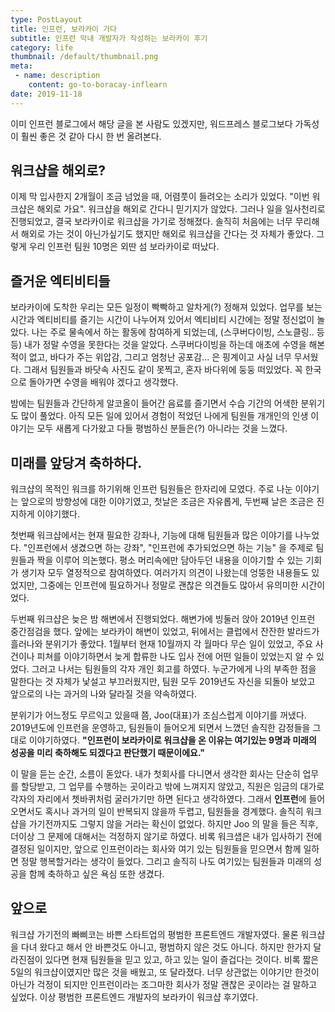 ```yaml
---
type: PostLayout
title: 인프런, 보라카이 가다
subtitle: 인프런 막내 개발자가 작성하는 보라카이 후기
category: life
thumbnail: /default/thumbnail.png
meta:
 - name: description
	content: go-to-boracay-inflearn
date: 2019-11-18
---
```


이미 인프런 블로그에서 해당 글을 본 사람도 있겠지만, 워드프레스 블로그보다 가독성이 훨씬 좋은 것 같아 다시 한 번 올려본다. 

## 워크샵을 해외로?

이제 막 입사한지 2개월이 조금 넘었을 때, 어렴풋이 들려오는 소리가 있었다. "이번 워크샵은 해외로 가요". 워크샵을 해외로 간다니 믿기지가 않았다. 그러나 일을 일사천리로 진행되었고, 결국 보라카이로 워크샵을 가기로 정해졌다. 솔직히 처음에는 너무 무리해서 해외로 가는 것이 아닌가싶기도 했지만 해외로 워크샵을 간다는 것 자체가 좋았다. 그렇게 우리 인프런 팀원 10명은 외딴 섬 보라카이로 떠났다. 


## 즐거운 엑티비티들

보라카이에 도착한 우리는 모든 일정이 빡빡하고 알차게(?) 정해져 있었다. 업무를 보는 시간과 엑티비티를 즐기는 시간이 나누어져 있어서 엑티비티 시간에는 정말 정신없이 놀았다. 나는 주로 물속에서 하는 활동에 참여하게 되었는데, (스쿠버다이빙, 스노클링.. 등등) 내가 정말 수영을 못한다는 것을 알았다. 스쿠버다이빙을 하는데 애초에 수영을 해본적이 없고, 바다가 주는 위압감, 그리고 엄청난 공포감... 은 핑계이고 사실 너무 무서웠다. 그래서 팀원들과 바닷속 사진도 같이 못찍고, 혼자 바다위에 둥둥 떠있었다. 꼭 한국으로 돌아가면 수영을 배워야 겠다고 생각했다.

밤에는 팀원들과 간단하게 알코올이 들어간 음료를 즐기면서 수습 기간의 어색한 분위기도 많이 풀었다. 아직 모든 일에 있어서 경험이 적었던 나에게 팀원들 개개인의 인생 이야기는 모두 새롭게 다가왔고 다들 평범하신 분들은(?) 아니라는 것을 느꼈다.


## 미래를 앞당겨 축하하다.

워크샵의 목적인 워크를 하기위해 인프런 팀원들은 한자리에 모였다. 주로 나눈 이야기는 앞으로의 방향성에 대한 이야기였고, 첫날은 조금은 자유롭게, 두번째 날은 조금은 진지하게 이야기했다.

첫번째 워크샵에서는 현재 필요한 강좌나, 기능에 대해 팀원들과 많은 이야기를 나누었다. "인프런에서 생겼으면 하는 강좌", "인프런에 추가되었으면 하는 기능" 을 주제로 팀원들과 짝을 이루어 의논했다. 평소 머리속에만 담아두던 내용을 이야기할 수 있는 기회가 생기자 모두 열정적으로 참여하였다. 여러가지 의견이 나왔는데 엉뚱한 내용들도 있었지만, 그중에는 인프런에 필요하거나 정말로 괜찮은 의견들도 많아서 유의미한 시간이었다.

두번째 워크샵은 늦은 밤 해변에서 진행되었다. 해변가에 빙둘러 앉아 2019년 인프런 중간점검을 했다. 앞에는 보라카이 해변이 있었고, 뒤에서는 클럽에서 잔잔한 발라드가 흘러나와 분위기가 좋았다. 1월부터 현재 10월까지 각 월마다 무슨 일이 있었고, 주요 사건이나 피쳐를 이야기하면서 늦게 합류한 나도 입사 전에 어떤 일들이 있었는지 알 수 있었다. 그러고 나서는 팀원들의 각자 개인 회고를 하였다. 누군가에게 나의 부족한 점을 말한다는 것 자체가 낯설고 부끄러웠지만, 팀원 모두 2019년도 자신을 되돌아 보았고 앞으로의 나는 과거의 나와 달라질 것을 약속하였다.

분위기가 어느정도 무르익고 있을때 쯤, Joo(대표)가 조심스럽게 이야기를 꺼냈다. 2019년도에 인프런을 운영하고, 팀원들이 들어오게 되면서 느꼈던 솔직한 감정들을 그대로 이야기하였다. **"인프런이 보라카이로 워크샵을 온 이유는 여기있는 9명과 미래의 성공을 미리 축하해도 되겠다고 판단했기 때문이에요."** 

이 말을 듣는 순간, 소름이 돋았다. 내가 첫회사를 다니면서 생각한 회사는 단순히 업무를 할당받고, 그 업무를 수행하는 곳이라고 밖에 느껴지지 않았고, 직원은 임금의 대가로 각자의 자리에서 쳇바퀴처럼 굴러가기만 하면 된다고 생각하였다. 그래서 **인프런**에 들어오면서도 혹시나 과거의 일이 반복되지 않을까 두렵고, 팀원들을 경계했다. 솔직히 워크샵을 가기전까지도 그렇지 않을 거라는 확신이 없었다. 하지만 Joo 의 말을 들은 직후, 더이상 그 문제에 대해서는 걱정하지 않기로 하였다. 비록 워크샙은 내가 입사하기 전에 결정된 일이지만, 앞으로 인프런이라는 회사와 여기 있는 팀원들을 믿으면서 함께 일하면 정말 행복할거라는 생각이 들었다. 그리고 솔직히 나도 여기있는 팀원들과 미래의 성공을 함께 축하하고 싶은 욕심 또한 생겼다.


## 앞으로

워크샵 가기전의 빠삐코는 바쁜 스타트업의 평범한 프론트엔드 개발자였다. 물론 워크샵을 다녀 왔다고 해서 안 바쁜것도 아니고, 평범하지 않은 것도 아니다. 하지만 한가지 달라진점이 있다면 현재 팀원들을 믿고 있고, 하고 있는 일이 즐겁다는 것이다. 비록 짧은 5일의 워크샵이였지만 많은 것을 배웠고, 또 달라졌다. 너무 상관없는 이야기만 한것이 아닌가 걱정이 되지만 인프런이라는 조그마한 회사가 정말 괜찮은 곳이라는 걸 말하고 싶었다. 이상 평범한 프론트엔드 개발자의 보라카이 워크샵 후기였다. 

